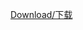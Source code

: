 [Download/下载](https://github.com/HeavenlyChorus/shortcutGUI-for-aoe2.net/releases/download/1.0/shortcutGUI-for-aoe2.net.exe)

